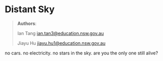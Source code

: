 # Distant Sky
> **Authors**:
>
> Ian Tang <ian.tan3@education.nsw.gov.au>
>
> Jiayu Hu <jiayu.hu1@education.nsw.gov.au>

no cars. no electricity. no stars in the sky. are you the only one still alive?
